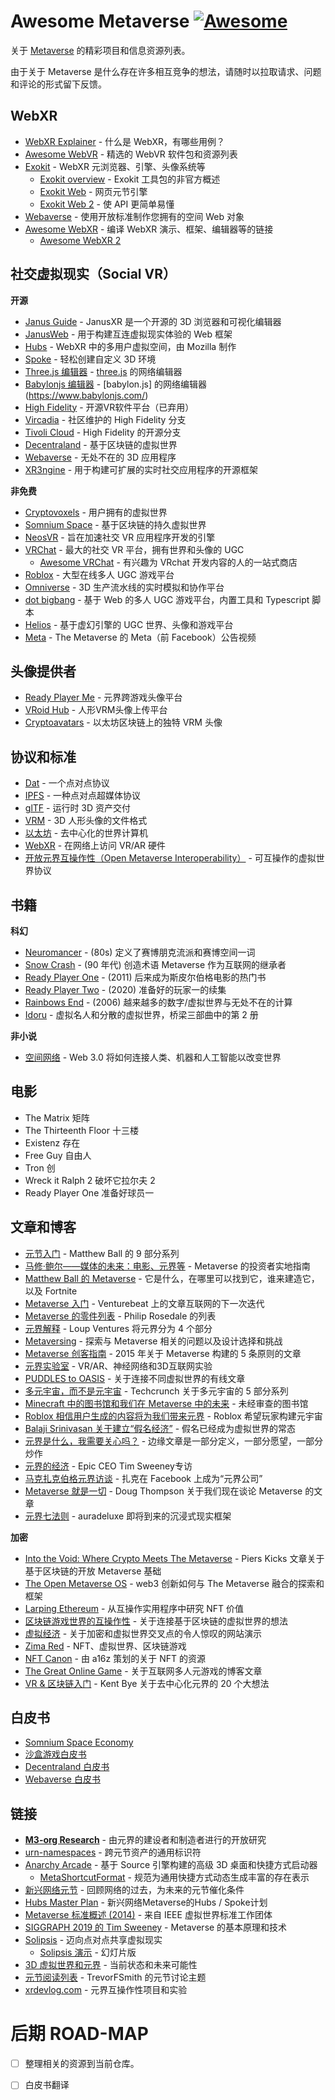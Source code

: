 # Awesome Metaverse [![Awesome](https://awesome.re/badge.svg)](https://awesome.re)

关于 [Metaverse](https://en.wikipedia.org/wiki/Metaverse) 的精彩项目和信息资源列表。 

由于关于 Metaverse 是什么存在许多相互竞争的想法，请随时以拉取请求、问题和评论的形式留下反馈。 

## WebXR

- [WebXR Explainer](https://github.com/immersive-web/webxr/blob/master/explainer.md) - 什么是 WebXR，有哪些用例？
- [Awesome WebVR](https://github.com/wizztjh/awesome-WebVR) - 精选的 WebVR 软件包和资源列表
- [Exokit](https://github.com/exokitxr/exokit-browser) - WebXR 元浏览器、引擎、头像系统等
  - [Exokit overview](https://hackmd.io/@xr/exokit) - Exokit 工具包的非官方概述
  - [Exokit Web](https://hackmd.io/@exokit/exokit-web) - 网页元节引擎
  - [Exokit Web 2](https://hackmd.io/@exokit/exokit-web-v2) - 使 API 更简单易懂
- [Webaverse](https://docs.webaverse.com) - 使用开放标准制作您拥有的空间 Web 对象
- [Awesome WebXR](https://github.com/msub2/awesome-webxr) - 编译 WebXR 演示、框架、编辑器等的链接
  - [Awesome WebXR 2](https://github.com/msurguy/awesome-webxr)
  
## 社交虚拟现实（Social VR）

**开源**

- [Janus Guide](https://janusvr.github.io/guide/#/) - JanusXR 是一个开源的 3D 浏览器和可视化编辑器
- [JanusWeb](https://github.com/jbaicoianu/janusweb) - 用于构建互连虚拟现实体验的 Web 框架
- [Hubs](https://hubs.mozilla.com/) - WebXR 中的多用户虚拟空间，由 Mozilla 制作
- [Spoke](https://github.com/mozilla/spoke) - 轻松创建自定义 3D 环境
- [Three.js 编辑器](https://threejs.org/editor/) - [three.js](https://threejs.org/) 的网络编辑器
- [Babylonjs 编辑器](http://editor.babylonjs.com/) - [babylon.js] 的网络编辑器(https://www.babylonjs.com/)
- [High Fidelity](https://github.com/highfidelity) - 开源VR软件​​平台（已弃用）
- [Vircadia](https://vircadia.com) - 社区维护的 High Fidelity 分支
- [Tivoli Cloud](https://tivolicloud.com/) - High Fidelity 的开源分支
- [Decentraland](https://github.com/decentraland) - 基于区块链的虚拟世界
- [Webaverse](https://github.com/webaverse) - 无处不在的 3D 应用程序
- [XR3ngine](https://github.com/xr3ngine/xr3ngine) - 用于构建可扩展的实时社交应用程序的开源框架

**非免费**

- [Cryptovoxels](https://github.com/cryptovoxels) - 用户拥有的虚拟世界
- [Somnium Space](https://somniumspace.com/) - 基于区块链的持久虚拟世界
- [NeosVR](https://neosvr.com) - 旨在加速社交 VR 应用程序开发的引擎
- [VRChat](https://vrchat.com) - 最大的社交 VR 平台，拥有世界和头像的 UGC
  - [Awesome VRChat](https://github.com/madjin/awesome-vrchat) - 有兴趣为 VRchat 开发内容的人的一站式商店
- [Roblox](https://www.sec.gov/Archives/edgar/data/1315098/000119312520298230/d87104ds1.htm) - 大型在线多人 UGC 游戏平台
- [Omniverse](https://developer.nvidia.com/nvidia-omniverse-platform) - 3D 生产流水线的实时模拟和协作平台
- [dot bigbang](https://dotbigbang.com/social) - 基于 Web 的多人 UGC 游戏平台，内置工具和 Typescript 脚本
- [Helios](https://www.helios-vr.com/) - 基于虚幻引擎的 UGC 世界、头像和游戏平台
- [Meta](https://youtu.be/Uvufun6xer8) - The Metaverse 的 Meta（前 Facebook）公告视频

## 头像提供者

- [Ready Player Me](https://readyplayer.me/) - 元界跨游戏头像平台
- [VRoid Hub](https://hub.vroid.com/en/) - 人形VRM头像上传平台
- [Cryptoavatars](https://cryptoavatars.io/) - 以太坊区块链上的独特 VRM 头像

## 协议和标准

- [Dat](https://dat.foundation/) - 一个点对点协议
- [IPFS](https://ipfs.io) - 一种点对点超媒体协议
- [glTF](https://www.khronos.org/gltf/) - 运行时 3D 资产交付
- [VRM](https://vrm.dev/en/) - 3D 人形头像的文件格式
- [以太坊](https://ethereum.org/learn/) - 去中心化的世界计算机
- [WebXR](https://immersive-web.github.io/webxr/) - 在网络上访问 VR/AR 硬件
- [开放元界互操作性（Open Metaverse Interoperability）](https://github.com/omigroup/OMI) - 可互操作的虚拟世界协议

## 书籍

**科幻**

- [Neuromancer](https://en.wikipedia.org/wiki/Neuromancer) - (80s) 定义了赛博朋克流派和赛博空间一词
- [Snow Crash](https://en.wikipedia.org/wiki/Snow_Crash) - (90 年代) 创造术语 Metaverse 作为互联网的继承者
- [Ready Player One](https://en.wikipedia.org/wiki/Ready_Player_One) - (2011) 后来成为斯皮尔伯格电影的热门书
- [Ready Player Two](https://www.amazon.com/Ready-Player-Two-Ernest-Cline/dp/1524761338) - (2020) 准备好的玩家一的续集
- [Rainbows End](https://en.wikipedia.org/wiki/Rainbows_End) - (2006) 越来越多的数字/虚拟世界与无处不在的计算
- [Idoru](https://en.wikipedia.org/wiki/Idoru) - 虚拟名人和分散的虚拟世界，桥梁三部曲中的第 2 册

**非小说**

- [空间网络](https://www.amazon.com/Spatial-Web-connect-machines-transform/dp/0578562960/) - Web 3.0 将如何连接人类、机器和人工智能以改变世界

## 电影

- The Matrix 矩阵
- The Thirteenth Floor 十三楼
- Existenz 存在
- Free Guy 自由人
- Tron 创
- Wreck it Ralph 2 破坏它拉尔夫 2
- Ready Player One 准备好球员一
 
## 文章和博客
 
- [元节入门](https://www.matthewball.vc/the-metaverse-primer) - Matthew Ball 的 9 部分系列
- [马修·鲍尔——媒体的未来：电影、元界等](https://www.joincolossus.com/episodes/69430337/ball-the-future-of-media-movies-the-metaverse-and-more?tab=shownotes) - Metaverse 的投资者实地指南
- [Matthew Ball 的 Metaverse](https://www.matthewball.vc/all/themetaverse) - 它是什么，在哪里可以找到它，谁来建造它，以及 Fortnite
- [Metaverse 入门](https://venturebeat.com/2017/04/09/a-primer-on-the-metaverse-the-next-iteration-of-the-internet/) - Venturebeat 上的文章互联网的下一次迭代
- [Metaverse 的零件列表](https://www.highfidelity.com/blog/parts-list-for-the-metaverse) - Philip Rosedale 的列表
- [元界解释](https://loupventures.com/the-metaverse-explained-part-1-an-inside-look/) - Loup Ventures 将元界分为 4 个部分
- [Metaversing](https://metaversing.com/) - 探索与 Metaverse 相关的问题以及设计选择和挑战
- [Metaverse 创客指南](https://singularityhub.com/2015/08/26/a-makers-guide-to-the-metaverse/) - 2015 年关于 Metaverse 构建的 5 条原则的文章
- [元界实验室](https://hackaday.io/project/5077/logs) - VR/AR、神经网络和3D互联网实验
- [PUDDLES to OASIS](https://www.wired.com/story/ready-player-one-vr-metaverse/) - 关于连接不同虚拟世界的有线文章
- [多元宇宙，而不是元宇宙](https://techcrunch.com/2020/02/25/virtual-worlds-intro/) - Techcrunch 关于多元宇宙的 5 部分系列
- [Minecraft 中的图书馆和我们在 Metaverse 中的未来](https://www.domusweb.it/en/news/gallery/2020/03/16/the-library-inside-minecraft-and-our-future-in-the-metaverse.html) - 未经审查的图书馆
- [Roblox 相信用户生成的内容将为我们带来元界](https://venturebeat.com/2020/05/02/roblox-believes-user-generated-content-will-bring-us-the-metaverse/) - Roblox 希望玩家构建元宇宙
- [Balaji Srinivasan 关于建立“假名经济”](https://blog.blockstack.org/balaji-srinivasan-on-building-a-pseudonymous-economy/) - 假名已经成为虚拟世界的常态
- [元界是什么，我需要关心吗？](https://www.theverge.com/22701104/metaverse-explained-fortnite-roblox-facebook-horizo​​n) - 边缘文章是一部分定义，一部分愿望，一部分炒作
- [元界的经济](https://medium.com/ggdigest/the-economy-of-the-metaverse-interview-with-epic-ceo-tim-sweeney-1822eed01ddf) - Epic CEO Tim Sweeney专访
- [马克扎克伯格元界访谈](https://www.theverge.com/22588022/mark-zuckerberg-facebook-ceo-metaverse-interview) - 扎克在 Facebook 上成为“元界公司”
- [Metaverse 就是一切](https://outofscope.bureauofbrightideas.com/the-metaverse-is-everything/) - Doug Thompson 关于我们现在谈论 Metaverse 的文章
- [元界七法则](https://medium.com/meta-verses/the-seven-rules-of-the-metaverse-7d4e06fa864c) - auradeluxe 即将到来的沉浸式现实框架

**加密**

- [Into the Void: Where Crypto Meets The Metaverse](https://twitter.com/pierskicks/status/1353420599368978432) - Piers Kicks 文章关于基于区块链的开放 Metaverse 基础
- [The Open Metaverse OS](https://outlierventures.io/research/the-open-metaverse-os/) - web3 创新如何与 The Metaverse 融合的探索和框架
- [Larping Ethereum](https://globalcoinresearch.com/2021/04/23/larping-ethereum-a-look-into-nft-value-from-interoperable-utility/) - 从互操作实用程序中研究 NFT 价值
- [区块链游戏世界的互操作性](https://dclplazas.com/interoperability-blockchain-gaming/) - 关于连接基于区块链的虚拟世界的想法
- [虚拟经济](https://atelier.net/virtual-economy/) - 关于加密和虚拟世界交叉点的令人惊叹的网站演示
- [Zima Red](https://andrewsteinwold.substack.com/) - NFT、虚拟世界、区块链游戏
- [NFT Canon](https://a16z.com/2021/04/02/nfts-readings-resources/) - 由 a16z 策划的关于 NFT 的资源
- [The Great Online Game](https://www.notboring.co/p/the-great-online-game) - 关于互联网多人元游戏的博客文章
- [VR & 区块链入门](https://medium.com/@kentbye/a-primer-on-vr-the-blockchain-20-big-ideas-about-the-decentralized-metaverse-c0f4c5e204f9) - Kent Bye 关于去中心化元界的 20 个大想法

## 白皮书

- [Somnium Space Economy](https://somniumspace.com/files/Somnium%20Space%20Economy%20Paper.pdf)
- [沙盒游戏白皮书](https://installers.sandbox.game/The_Sandbox_Whitepaper_2020.pdf)
- [Decentraland 白皮书](https://decentraland.org/whitepaper.pdf)
- [Webaverse 白皮书](https://github.com/webaverse/whitepaper/blob/master/whitepaper.pdf)

## 链接

- [**M3-org Research**](https://github.com/M3-org/research) - 由元界的建设者和制造者进行的开放研究
- [urn-namespaces](https://github.com/common-metaverse/urn-namespaces) - 跨元节资产的通用标识符
- [Anarchy Arcade](http://anarchyarcade.com/) - 基于 Source 引擎构建的高级 3D 桌面和快捷方式启动器
  - [MetaShortcutFormat](https://github.com/smsithlord/MetaShortcutFormat) - 规范为通用快捷方式动态生成丰富的存在表示
- [新兴网络元节](https://github.com/mozilla/hubs-cloud/wiki/The-web-emergent-metaverse) - 回顾网络的过去，为未来的元节催化条件
- [Hubs Master Plan](https://medium.com/@gfodor/the-secret-mozilla-hubs-master-plan-2c1364033bec) - 新兴网络Metaverse的Hubs / Spoke计划
- [Metaverse 标准概述 (2014)](https://web.archive.org/web/20140608135859/http://www.metaversestandards.org/index.php?title=Main_Page) - 来自 IEEE 虚拟世界标准工作团体
- [SIGGRAPH 2019 的 Tim Sweeney](https://soundcloud.com/siggraph-spotlight/30-tim-sweeney-and-the-metaverse) - Metaverse 的基本原理和技术
- [Solipsis](https://drive.google.com/file/d/0B3u--BesWlB9Y1NhZDVMYXlFa2M/view) - 迈向点对点共享虚拟现实
  - [Solipsis 演示](https://drive.google.com/file/d/0B3u--BesWlB9TFZEU3VSaHFxZzA/view?resourcekey=0-Ct-JzP6cJP9dY0G5iBgMTA) - 幻灯片版
- [3D 虚拟世界和元界](https://drive.google.com/file/d/0B3u--BesWlB9NUNHN2VqbVRrejg/view) - 当前状态和未来可能性
- [元节阅读列表](https://gist.github.com/TrevorFSmith/411561c640bf060c9c18fe4d5ac5e455) - TrevorFSmith 的元节讨论主题
- [xrdevlog.com](https://xrdevlog.com) - 元界互操作性项目和实验

# 后期 ROAD-MAP

- [ ] 整理相关的资源到当前仓库。

- [ ] 白皮书翻译

